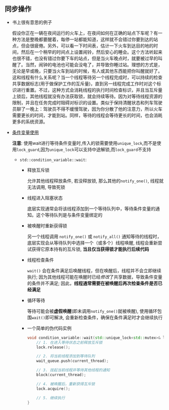 ## 同步操作

- 书上很有意思的例子

  假设你正在一辆在夜间运行的火车上，在夜间如何在正确的站点下车呢？有一种方法是整晚都要醒着，每停一站都能知道，这样就不会错过你要到达的站点，但会很疲倦。另外，可以看一下时间表，估计一下火车到达目的地的时间，然后在一个稍早的时间点上设置闹铃，然后安心的睡会。这个方法听起来也很不错，也没有错过你要下车的站点，但是当火车晚点时，就要被过早的叫醒了。当然，闹钟的电池也可能会没电了，并导致你睡过站。理想的方式是，无论是早或晚，只要当火车到站的时候，有人或其他东西能把你叫醒就好了。这和线程有什么关系呢？当一个线程等待另一个线程完成时，可以持续的检查共享数据标志(用于做保护工作的互斥量)，直到另一线程完成工作时对这个标识进行重置。不过，这种方式会消耗线程的执行时间检查标识，并且当互斥量上锁后，其他线程就没有办法获取锁，就会持续等待。因为对等待线程资源的限制，并且在任务完成时阻碍对标识的设置。类似于保持清醒状态和列车驾驶员聊了一晚上：驾驶员不得不缓慢驾驶，因为你分散了他的注意力，所以火车需要更长的时间，才能到站。同样，等待的线程会等待更长的时间，也会消耗更多的系统资源。

- [条件变量使用](../chap4/cv1.cpp)

  **注意**: 使用wait进行等待条件变量时,传入的锁需要使用`unique_lock`,而不是使用`lock_guard`,因为`unique_lock`可以支持中途解锁,而`lock_guard`不支持

  - `std::condition_variable::wait`: 

    - 释放互斥锁 

      允许其他线程释放条件, 若没释放锁, 那么其他的`notify_one()`, 线程就无法调用, 导致死锁

    - 线程进入阻塞状态

      底层实现通常会将该线程添加到一个等待队列中，等待条件变量的通知。这个等待队列是与条件变量绑定的

    - 被唤醒时重新获得锁

      另一个线程调用 `notify_one()` 或 `notify_all()` 通知等待的线程时，底层实现会从等待队列中选择一个（或多个）线程唤醒, 线程会重新尝试获得它原本持有的互斥锁, **当且仅当获得锁才能执行后续代码**

    - 线程检查条件

      `wait()` 会在条件满足后唤醒线程，但在唤醒后，线程并不会立即继续执行; 因为其他线程可能在唤醒时已经*修改*了共享数据，导致条件变量的条件并不满足; 因此，**线程通常需要在被唤醒后再次检查条件是否已经满足**

    - 循环等待

      等待可能会被**虚假唤醒**(即未调用`notify_one()`就被唤醒), 使用循环包围`wait()`即可解决, 会重新检查条件，确保在条件满足时才会继续执行

    - 一个简单的伪代码实例

      ```cpp
      void condition_variable::wait(std::unique_lock<std::mutex>& lock) {
          // 1. 在进入等待状态之前释放互斥锁
          lock.release();
      
          // 2. 将当前线程添加到等待队列
          wait_queue.push(current_thread);
      
          // 3. 挂起当前线程并等待其他线程的通知
          block(current_thread);
      
          // 4. 被唤醒后，重新获得互斥锁
          lock.acquire();
      
          // 5. 继续执行
      }
      
      ```

      